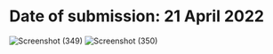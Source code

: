 # Date of submission: 21 April 2022

![Screenshot (349)](https://user-images.githubusercontent.com/101721886/164202994-e6fe3d70-ab23-4b52-aa97-ecd3018f5891.png)
![Screenshot (350)](https://user-images.githubusercontent.com/101721886/164203022-11a2181a-d8c4-4ac6-8b18-c8c80046d8c0.png)

